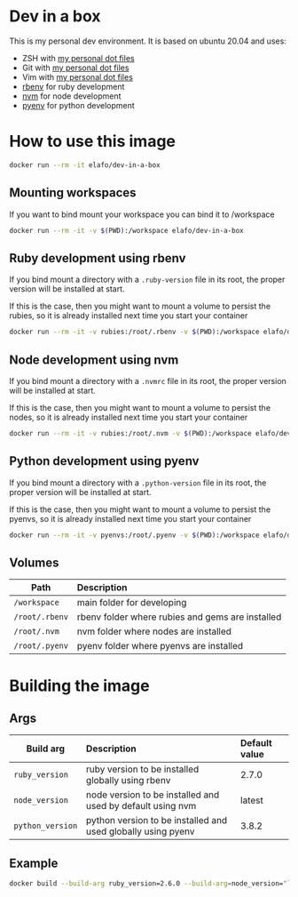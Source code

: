 # Dev in a box

This is my personal dev environment. It is based on ubuntu 20.04 and uses:

- ZSH with [my personal dot files](https://github.com/elafo/zsh-dot-files)
- Git with [my personal dot files](https://github.com/elafo/git-dot-files)
- Vim with [my personal dot files](https://github.com/elafo/vim-dot-files)
- [rbenv](https://github.com/rbenv/rbenv) for ruby development
- [nvm](https://github.com/nvm-sh/nvm) for node development
- [pyenv](https://github.com/pyenv/pyenv) for python development

# How to use this image

```bash
docker run --rm -it elafo/dev-in-a-box
```

## Mounting workspaces
If you want to bind mount your workspace you can bind it to /workspace

```bash
docker run --rm -it -v $(PWD):/workspace elafo/dev-in-a-box
```

## Ruby development using rbenv
If you bind mount a directory with a `.ruby-version` file in its root, the proper version will be installed at start.

If this is the case, then you might want to mount a volume to persist the rubies, so it is already installed next time you start your container

```bash
docker run --rm -it -v rubies:/root/.rbenv -v $(PWD):/workspace elafo/dev-in-a-box
```

## Node development using nvm
If you bind mount a directory with a `.nvmrc` file in its root, the proper version will be installed at start.

If this is the case, then you might want to mount a volume to persist the nodes, so it is already installed next time you start your container

```bash
docker run --rm -it -v rubies:/root/.nvm -v $(PWD):/workspace elafo/dev-in-a-box
```

## Python development using pyenv
If you bind mount a directory with a `.python-version` file in its root, the proper version will be installed at start.

If this is the case, then you might want to mount a volume to persist the pyenvs, so it is already installed next time you start your container

```bash
docker run --rm -it -v pyenvs:/root/.pyenv -v $(PWD):/workspace elafo/dev-in-a-box
```
## Volumes

|Path|Description|
|----|:----------|
|`/workspace`|main folder for developing|
|`/root/.rbenv`|rbenv folder where rubies and gems are installed|
|`/root/.nvm`|nvm folder where nodes are installed|
|`/root/.pyenv`|pyenv folder where pyenvs are installed|

# Building the image
## Args

|Build arg|Description|Default value|
|---------|:----------|:------------|
| `ruby_version`|ruby version to be installed globally using rbenv|2.7.0|
|`node_version`|node version to be installed and used by default using nvm|latest|
|`python_version`|python version to be installed and used globally using pyenv|3.8.2|

## Example

```bash
docker build --build-arg ruby_version=2.6.0 --build-arg=node_version="lts" --build-arg python_version=3.8.0 -t dev:local .
```